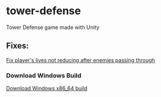 # tower-defense
Tower Defense game made with Unity

## Fixes:
[Fix player's lives not reducing after enemies passing through](https://github.com/deutandev/tower-defense/commit/5494c76412b68707308d1166044c0a42b21dde93)

### Download Windows Build
[Download Windows x86_64 build](https://github.com/deutandev/tower-defense/releases/download/v0.1/TowerDefense-Win.x86_64.zip)
